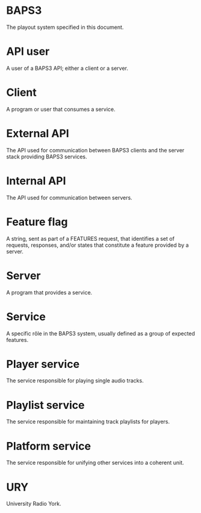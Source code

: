 # BAPS3

The playout system specified in this document.

# API user

A user of a BAPS3 API; either a client or a server.

# Client

A program or user that consumes a service.

# External API

The API used for communication between BAPS3 clients and the server stack
providing BAPS3 services.

# Internal API

The API used for communication between servers.

# Feature flag

A string, sent as part of a FEATURES request, that identifies a set of
requests, responses, and/or states that constitute a feature provided by a
server.

# Server

A program that provides a service.

# Service

A specific rôle in the BAPS3 system, usually defined as a group of expected
features.

# Player service

The service responsible for playing single audio tracks.

# Playlist service

The service responsible for maintaining track playlists for players.

# Platform service

The service responsible for unifying other services into a coherent unit.

# URY

University Radio York.
